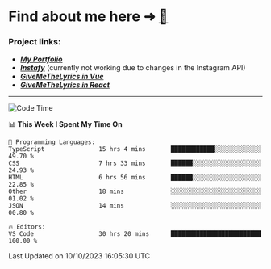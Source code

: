 # Find about me here ➜ [🧑](https://pauabella.dev)

### Project links:
- ***[My Portfolio](https://pauabella.dev)***
- ***[Instafy](https://instafy.me)*** (currently not working due to changes in the Instagram API)
- ***[GiveMeTheLyrics in Vue](https://lyrics.pauabella.dev)***
- ***[GiveMeTheLyrics in React](https://pauabella.dev/GiveMeTheLyrics)***

---
<!--START_SECTION:waka-->
![Code Time](http://img.shields.io/badge/Code%20Time-2%2C546%20hrs%208%20mins-blue)

📊 **This Week I Spent My Time On** 

```text
💬 Programming Languages: 
TypeScript               15 hrs 4 mins       ████████████░░░░░░░░░░░░░   49.70 % 
CSS                      7 hrs 33 mins       ██████░░░░░░░░░░░░░░░░░░░   24.93 % 
HTML                     6 hrs 56 mins       ██████░░░░░░░░░░░░░░░░░░░   22.85 % 
Other                    18 mins             ░░░░░░░░░░░░░░░░░░░░░░░░░   01.02 % 
JSON                     14 mins             ░░░░░░░░░░░░░░░░░░░░░░░░░   00.80 % 

🔥 Editors: 
VS Code                  30 hrs 20 mins      █████████████████████████   100.00 % 
```


 Last Updated on 10/10/2023 16:05:30 UTC
<!--END_SECTION:waka-->
